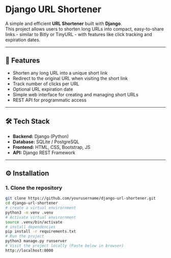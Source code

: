 # Django URL Shortener

A simple and efficient **URL Shortener** built with **Django**.  
This project allows users to shorten long URLs into compact, easy-to-share links - similar to Bitly or TinyURL - with features like click tracking and expiration dates.

---

## 🚀 Features

- Shorten any long URL into a unique short link  
- Redirect to the original URL when visiting the short link  
- Track number of clicks per URL  
- Optional URL expiration date  
- Simple web interface for creating and managing short URLs  
- REST API for programmatic access  

---

## 🛠️ Tech Stack

- **Backend:** Django (Python)  
- **Database:** SQLite / PostgreSQL  
- **Frontend:** HTML, CSS, Bootstrap, JS  
- **API:** Django REST Framework

---

## ⚙️ Installation

### 1. Clone the repository

```bash
git clone https://github.com/yourusername/django-url-shortener.git
cd django-url-shortener
# create a virtual envirornment
python3 -m venv .venv
# Activate virtual envirornment
source .venv/bin/activate
# install dependencies
pip install -r requirements.txt
# Run the project
python3 manage.py runserver
# Visit the project locally (Paste below in browser)
http://localhost:8000

